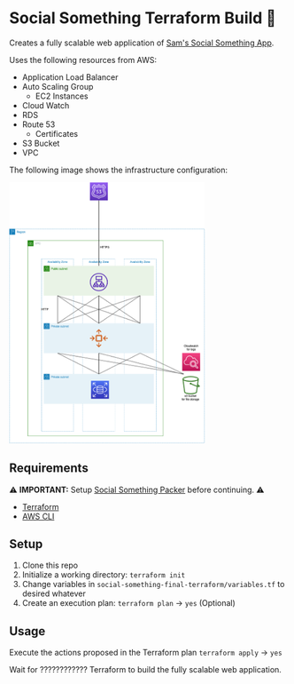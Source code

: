 ﻿# Social Something Terraform Build 🤗
 Creates a fully scalable web application of [Sam's Social Something App](https://github.com/sam-meech-ward-bcit/social_something_full). 
 
 Uses the following resources from AWS:
 - Application Load Balancer
 - Auto Scaling Group
   - EC2 Instances
 - Cloud Watch
 - RDS
 - Route 53
   - Certificates
 - S3 Bucket
 - VPC 

 
 The following image shows the infrastructure configuration:
 <div>
  <a href="https://github.com/github_username/repo_name">
    <img src="/configuration.png" alt="Configuration" height="70%" width="70%">
  </a>
 </div>
 

 
 ## Requirements
   ⚠️ **IMPORTANT:** Setup [Social Something Packer](https://github.com/hu9okwan/social-something-final-packer) before continuing. ⚠️
 - [Terraform](https://www.terraform.io/downloads.html)
 - [AWS CLI](https://aws.amazon.com/cli/)


## Setup
1. Clone this repo
2. Initialize a working directory: ```terraform init```
3. Change variables in ```social-something-final-terraform/variables.tf``` to desired whatever
4. Create an execution plan: ```terraform plan``` -> ```yes``` (Optional)


## Usage
Execute the actions proposed in the Terraform plan ```terraform apply``` -> ```yes```

Wait for ???????????? Terraform to build the fully scalable web application.
